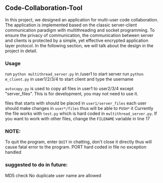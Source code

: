 ## Code-Collaboration-Tool
In this project, we designed an application for multi-user code collaboration. The application is implemented based on the classic server-client communication paradigm with multithreading and socket programming. To ensure the privacy of communication, the communication between server and clients is protected by a simple, yet effective encrypted application layer protocol. In the following section, we will talk about the design in the project in detail.

### Usage
run `python multithread_server.py` in /user1 to start server
run `python m_client.py` in user1/2/3/4 to start client and type the username

`autocopy.py` is used to copy all files in user1 to user2/3/4 except "server_files". This is for development, you may not need to use it.

files that starts with should be placed in `user1/server_files`
each user should make changes in `user*/files` thus will be able to `PUSH*` it
Currently the file works with `test.py` which is hard coded in `multithread_server.py`. If you want to work with other files, change the `FILENAME` variable in line 17


### NOTE:
To quit the program, enter `QUIT` in chatting, don't close it directly thus will cause fatal error to the program. 
PORT hard coded in file
no exception handled

### suggested to do in future:
MD5 check
No duplicate user name are allowed

